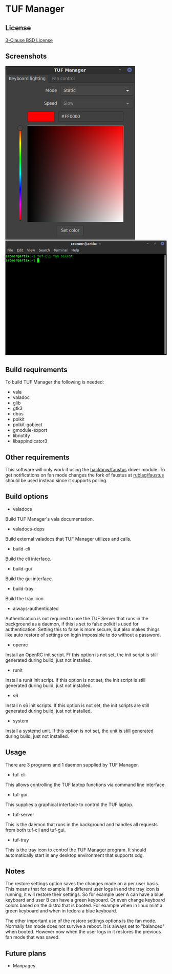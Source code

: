 # TUF Manager

## License

[3-Clause BSD License](LICENSE)

## Screenshots

<img src="screenshot/tuf-gui.png" />

<img src="screenshot/tuf-cli.png" />

## Build requirements

To build TUF Manager the following is needed:

- vala
- valadoc
- glib
- gtk3
- dbus
- polkit
- polkit-gobject
- gmodule-export
- libnotify
- libappindicator3

## Other requirements

This software will only work if using the [hackbnw/faustus](https://github.com/hackbnw/faustus) driver module. To get notifications on fan mode changes the fork of faustus at [rublag/faustus](https://github.com/rublag/faustus) should be used instead since it supports polling.

## Build options

- valadocs

Build TUF Manager's vala documentation.

- valadocs-deps

Build external valadocs that TUF Manager utilizes and calls.

- build-cli

Build the cli interface.

- build-gui

Build the gui interface.

- build-tray

Build the tray icon

- always-authenticated

Authentication is not required to use the TUF Server that runs in the background as a daemon, if this is set to false polkit is used for authentication. Setting this to false is more secure, but also makes things like auto restore of settings on login impossible to do without a password.

- openrc

Install an OpenRC init script. Ff this option is not set, the init script is still generated during build, just not installed.

- runit

Install a runit init script. If this option is not set, the init script is still generated during build, just not installed.

- s6

Install n s6 init scripts. If this option is not set, the init scripts are still generated during build, just not installed.

- system

Install a systemd unit. If this option is not set, the unit is still generated during build, just not installed.

## Usage

There are 3 programs and 1 daemon supplied by TUF Manager.

- tuf-cli

This allows controlling the TUF laptop functions via command line interface.

- tuf-gui

This supplies a graphical interface to control the TUF laptop.

- tuf-server

This is the daemon that runs in the background and handles all requests from both tuf-cli and tuf-gui.

- tuf-tray

This is the tray icon to control the TUF Manager program. It should automatically start in any desktop environment that supports xdg.

## Notes

The restore settings option saves the changes made on a per user basis. This means that for example if a different user logs in and the tray icon is running, it will restore their settings. So for example user A can have a blue keyboard and user B can have a green keyboard. Or even change keyboard colors based on the distro that is booted. For example when in linux mint a green keyboard and when in fedora a blue keyboard.

The other important use of the restore settings options is the fan mode. Normally fan mode does not survive a reboot. It is always set to "balanced" when booted. However now when the user logs in it restores the previous fan mode that was saved.

## Future plans

- Manpages
